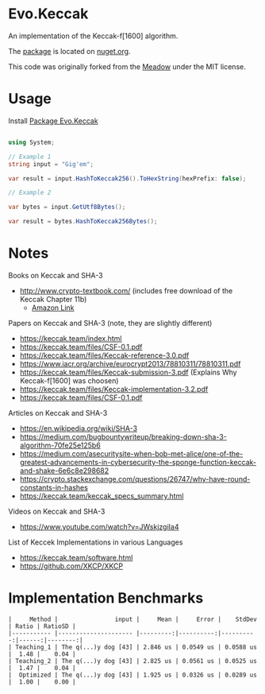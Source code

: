 # Evo.Keccak
An implementation of the Keccak-f[1600] algorithm.

The [package](https://www.nuget.org/packages/Evo.Keccak/) is located on [nuget.org](https://www.nuget.org/).

This code was originally forked from the [Meadow](https://github.com/MeadowSuite/Meadow/) under the MIT license.  
# Usage

Install [ Package Evo.Keccak](https://www.nuget.org/packages/Evo.Keccak/)

```csharp

using System;

// Example 1
string input = "Gig'em";

var result = input.HashToKeccak256().ToHexString(hexPrefix: false);

// Example 2

var bytes = input.GetUtf8Bytes();

var result = bytes.HashToKeccak256Bytes();

```


# Notes

Books on Keccak and SHA-3
* http://www.crypto-textbook.com/  (includes free download of the Keccak Chapter 11b)
  * [Amazon Link](https://www.amazon.com/gp/product/3642041000) 

Papers on Keccak and SHA-3 (note, they are slightly different)
* https://keccak.team/index.html
* https://keccak.team/files/CSF-0.1.pdf
* https://keccak.team/files/Keccak-reference-3.0.pdf
* https://www.iacr.org/archive/eurocrypt2013/78810311/78810311.pdf
* https://keccak.team/files/Keccak-submission-3.pdf (Explains Why Keccak-f[1600] was choosen)
* https://keccak.team/files/Keccak-implementation-3.2.pdf
* https://keccak.team/files/CSF-0.1.pdf

Articles on Keccak and SHA-3
* https://en.wikipedia.org/wiki/SHA-3
* https://medium.com/bugbountywriteup/breaking-down-sha-3-algorithm-70fe25e125b6
* https://medium.com/asecuritysite-when-bob-met-alice/one-of-the-greatest-advancements-in-cybersecurity-the-sponge-function-keccak-and-shake-6e6c8e298682
* https://crypto.stackexchange.com/questions/26747/why-have-round-constants-in-hashes
* https://keccak.team/keccak_specs_summary.html


Videos on Keccak and SHA-3
* https://www.youtube.com/watch?v=JWskjzgiIa4

List of Keccek Implementations in various Languages 
* https://keccak.team/software.html
* https://github.com/XKCP/XKCP

# Implementation Benchmarks

```
|     Method |                input |     Mean |     Error |    StdDev | Ratio | RatioSD |
|----------- |--------------------- |---------:|----------:|----------:|------:|--------:|
| Teaching_1 | The q(...)y dog [43] | 2.846 us | 0.0549 us | 0.0588 us |  1.48 |    0.04 |
| Teaching_2 | The q(...)y dog [43] | 2.825 us | 0.0561 us | 0.0525 us |  1.47 |    0.04 |
|  Optimized | The q(...)y dog [43] | 1.925 us | 0.0326 us | 0.0289 us |  1.00 |    0.00 |

```